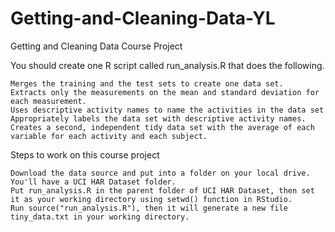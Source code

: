 Getting-and-Cleaning-Data-YL
============================
Getting and Cleaning Data
Course Project

You should create one R script called run_analysis.R that does the following.

    Merges the training and the test sets to create one data set.
    Extracts only the measurements on the mean and standard deviation for each measurement.
    Uses descriptive activity names to name the activities in the data set
    Appropriately labels the data set with descriptive activity names.
    Creates a second, independent tidy data set with the average of each variable for each activity and each subject.

Steps to work on this course project

    Download the data source and put into a folder on your local drive. You'll have a UCI HAR Dataset folder.
    Put run_analysis.R in the parent folder of UCI HAR Dataset, then set it as your working directory using setwd() function in RStudio.
    Run source("run_analysis.R"), then it will generate a new file tiny_data.txt in your working directory.
